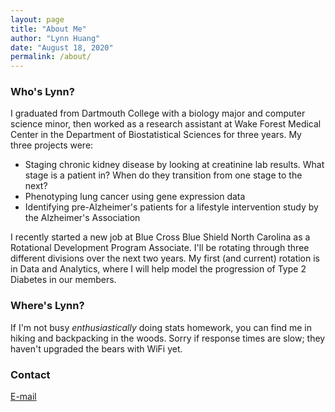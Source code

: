 ```yaml
---
layout: page
title: "About Me"
author: "Lynn Huang"
date: "August 18, 2020"
permalink: /about/
---
```


### Who's Lynn?
I graduated from Dartmouth College with a biology major and computer science minor, then worked as a research assistant at Wake Forest Medical Center in the Department of Biostatistical Sciences for three years. My three projects were:  
* Staging chronic kidney disease by looking at creatinine lab results. What stage is a patient in? When do they transition from one stage to the next?
* Phenotyping lung cancer using gene expression data
* Identifying pre-Alzheimer's patients for a lifestyle intervention study by the Alzheimer's Association

I recently started a new job at Blue Cross Blue Shield North Carolina as a Rotational Development Program Associate. I'll be rotating through three different divisions over the next two years. My first (and current) rotation is in Data and Analytics, where I will help model the progression of Type 2 Diabetes in our members.

### Where's Lynn?  
If I'm not busy *enthusiastically* doing stats homework, you can find me in hiking and backpacking in the woods. Sorry if response times are slow; they haven't upgraded the bears with WiFi yet.

### Contact  
[E-mail](mailto:lynnshuang94@gmail.com)
